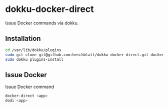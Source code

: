# dokku-docker-direct

Issue Docker commands via dokku.

## Installation

```bash
cd /var/lib/dokku/plugins
sudo git clone git@github.com:heichblatt/dokku-docker-direct.git docker-direct
sudo dokku plugins-install
```

## Issue Docker

Issue Docker command
```bash
docker-direct <app>
dodi <app>
```